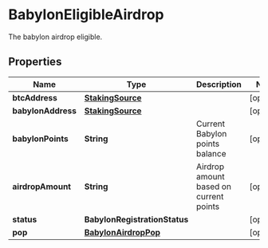 

# BabylonEligibleAirdrop

The babylon airdrop eligible.

## Properties

| Name | Type | Description | Notes |
|------------ | ------------- | ------------- | -------------|
|**btcAddress** | [**StakingSource**](StakingSource.md) |  |  [optional] |
|**babylonAddress** | [**StakingSource**](StakingSource.md) |  |  [optional] |
|**babylonPoints** | **String** | Current Babylon points balance |  [optional] |
|**airdropAmount** | **String** | Airdrop amount based on current points |  [optional] |
|**status** | **BabylonRegistrationStatus** |  |  [optional] |
|**pop** | [**BabylonAirdropPop**](BabylonAirdropPop.md) |  |  [optional] |



